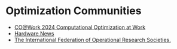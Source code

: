 # Optimization Communities
* [CO@Work 2024 Computational Optimization at Work](https://co-at-work.zib.de/)
* [Hardware News](http://semiaccurate.com/)
* [The International Federation of Operational Research Societies.](https://www.youtube.com/@ifors3785/videos)